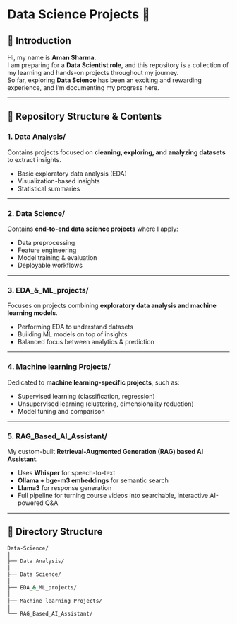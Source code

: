 # Data Science Projects 🚀

## 👋 Introduction
Hi, my name is **Aman Sharma**.  
I am preparing for a **Data Scientist role**, and this repository is a collection of my learning and hands-on projects throughout my journey.  
So far, exploring **Data Science** has been an exciting and rewarding experience, and I’m documenting my progress here.

---

## 📂 Repository Structure & Contents

### 1. **Data Analysis/**
Contains projects focused on **cleaning, exploring, and analyzing datasets** to extract insights.  
- Basic exploratory data analysis (EDA)  
- Visualization-based insights  
- Statistical summaries  

---

### 2. **Data Science/**
Contains **end-to-end data science projects** where I apply:  
- Data preprocessing  
- Feature engineering  
- Model training & evaluation  
- Deployable workflows  

---

### 3. **EDA_&_ML_projects/**
Focuses on projects combining **exploratory data analysis and machine learning models**.  
- Performing EDA to understand datasets  
- Building ML models on top of insights  
- Balanced focus between analytics & prediction  

---

### 4. **Machine learning Projects/**
Dedicated to **machine learning-specific projects**, such as:  
- Supervised learning (classification, regression)  
- Unsupervised learning (clustering, dimensionality reduction)  
- Model tuning and comparison  

---

### 5. **RAG_Based_AI_Assistant/**
My custom-built **Retrieval-Augmented Generation (RAG) based AI Assistant**.  
- Uses **Whisper** for speech-to-text  
- **Ollama + bge-m3 embeddings** for semantic search  
- **Llama3** for response generation  
- Full pipeline for turning course videos into searchable, interactive AI-powered Q&A  

---

## 📁 Directory Structure

```bash
Data-Science/
│
├── Data Analysis/                
│
├── Data Science/                 
│
├── EDA_&_ML_projects/            
│
├── Machine learning Projects/    
│
└── RAG_Based_AI_Assistant/       

